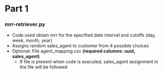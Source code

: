 # Part 1

### mrr-retriever.py
- Code used obtain mrr for the specified date interval and cutoffs (day, week, month, year) 
- Assigns random sales_agent to customer from 4 possible choices
- Optional: File agent_mapping.csv __(required columns: uuid, sales_agent)__
  - If file is present when code is executed, sales_agent assignment in the file will be followed

